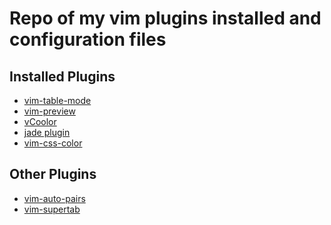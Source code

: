 
# Repo of my vim plugins installed and configuration files

## Installed Plugins

- [vim-table-mode][]
- [vim-preview][]
- [vCoolor][]
- [jade plugin][]
- [vim-css-color][]

## Other Plugins

- [vim-auto-pairs][]
- [vim-supertab][]



[jade plugin]: https://github.com/digitaltoad/vim-jade
[vim-table-mode]: https://github.com/dhruvasagar/vim-table-mode
[vim-preview]: https://github.com/greyblake/vim-preview
[vim-auto-pairs]: https://github.com/jiangmiao/auto-pairs
[vim-supertab]: https://github.com/ervandew/supertab
[vCoolor]: https://github.com/KabbAmine/vCoolor.vim
[vim-css-color]: https://github.com/ap/vim-css-color
